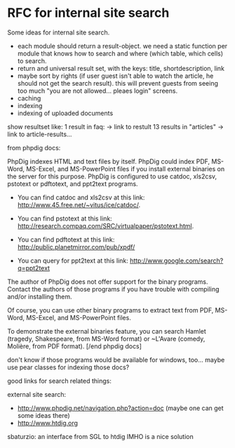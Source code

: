 <!-- Name: RFC/SiteSearch -->
<!-- Version: 2 -->
<!-- Last-Modified: 2005/11/13 19:38:09 -->
<!-- Author: werner -->
# RFC for internal site search

Some ideas for internal site search.

  * each module should return a result-object. we need a static function per module that knows how to search and where (which table, which cells) to search.
  * return and universal result set, with the keys: title, shortdescription, link
  * maybe sort by rights (if user guest isn't able to watch the article, he should not get the search result). this will prevent guests from seeing too much "you are not allowed... pleaes login" screens.
  * caching
  * indexing
  * indexing of uploaded documents


show resultset like:
1 result in faq: -> link to restult
13 results in "articles" -> link to article-results...

from phpdig docs:

PhpDig indexes HTML and text files by itself. PhpDig could index PDF, MS-Word, MS-Excel, and MS-PowerPoint files if you install external binaries on the server for this purpose. PhpDig is configured to use catdoc, xls2csv, pstotext or pdftotext, and ppt2text programs.

  * You can find catdoc and xls2csv at this link: http://www.45.free.net/~vitus/ice/catdoc/.

  * You can find pstotext at this link: http://research.compaq.com/SRC/virtualpaper/pstotext.html.

  * You can find pdftotext at this link: http://public.planetmirror.com/pub/xpdf/

  * You can query for ppt2text at this link: http://www.google.com/search?q=ppt2text

The author of PhpDig does not offer support for the binary programs. Contact the authors of those programs if you have trouble with compiling and/or installing them.

Of course, you can use other binary programs to extract text from PDF, MS-Word, MS-Excel, and MS-PowerPoint files.

To demonstrate the external binaries feature, you can search Hamlet (tragedy, Shakespeare, from MS-Word format) or ~L'Avare (comedy, Molière, from PDF format).
[/end phpdig docs]

don't know if those programs would be available for windows, too... maybe use pear classes for indexing those docs?

good links for search related things:

external site search:
  * http://www.phpdig.net/navigation.php?action=doc (maybe one can get some ideas there)
  * http://www.htdig.org

sbaturzio: an interface from SGL to htdig IMHO is a nice solution